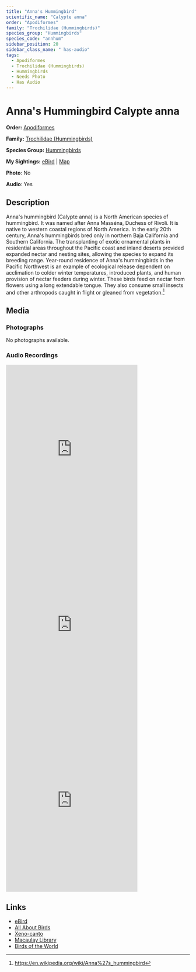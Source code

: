 ```yaml
---
title: "Anna's Hummingbird"
scientific_name: "Calypte anna"
order: "Apodiformes"
family: "Trochilidae (Hummingbirds)"
species_group: "Hummingbirds"
species_code: "annhum"
sidebar_position: 20
sidebar_class_name: " has-audio"
tags: 
  - Apodiformes
  - Trochilidae (Hummingbirds)
  - Hummingbirds
  - Needs Photo
  - Has Audio
---
```


# Anna's Hummingbird <span className='sci_name'>Calypte anna</span>

**Order:** [Apodiformes](/tags/apodiformes)

**Family:** [Trochilidae (Hummingbirds)](/tags/trochilidae-hummingbirds)

**Species Group:** [Hummingbirds](/tags/hummingbirds)

**My Sightings:** [eBird](https://ebird.org/lifelist?r=world&time=life&spp=annhum) | [Map](/map?species_code=annhum)

**Photo**: No 

**Audio**: Yes

## Description
Anna's hummingbird (Calypte anna) is a North American species of hummingbird. It was named after Anna Masséna, Duchess of Rivoli.
It is native to western coastal regions of North America. In the early 20th century, Anna's hummingbirds bred only in northern Baja California and Southern California. The transplanting of exotic ornamental plants in residential areas throughout the Pacific coast and inland deserts provided expanded nectar and nesting sites, allowing the species to expand its breeding range. Year-round residence of Anna's hummingbirds in the Pacific Northwest is an example of ecological release dependent on acclimation to colder winter temperatures, introduced plants, and human provision of nectar feeders during winter.
These birds feed on nectar from flowers using a long extendable tongue. They also consume small insects and other arthropods caught in flight or gleaned from vegetation.[^1]

[^1]: https://en.wikipedia.org/wiki/Anna%27s_hummingbird

## Media
### Photographs
No photographs available.

### Audio Recordings
<iframe src="https://macaulaylibrary.org/asset/626917191/embed" width="360" height="480" frameborder="0" allowfullscreen></iframe>
<iframe src="https://macaulaylibrary.org/asset/626843418/embed" width="360" height="480" frameborder="0" allowfullscreen></iframe>
<iframe src="https://macaulaylibrary.org/asset/626583047/embed" width="360" height="480" frameborder="0" allowfullscreen></iframe>

## Links
* [eBird](https://ebird.org/species/annhum) 
* [All About Birds](https://www.allaboutbirds.org/guide/annhum) 
* [Xeno-canto](https://www.xeno-canto.org/species/calypte-anna) 
* [Macaulay Library](https://search.macaulaylibrary.org/catalog?taxonCode=annhum&sort=rating_rank_desc)
* [Birds of the World](https://birdsoftheworld.org/bow/species/annhum)
